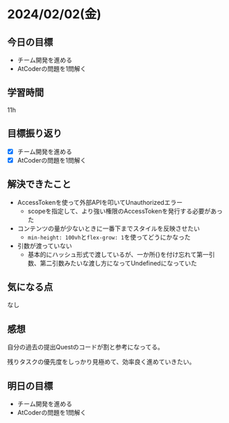 # 2024/02/02(金)

## 今日の目標
* チーム開発を進める
* AtCoderの問題を1問解く

## 学習時間
11h

## 目標振り返り
* [x] チーム開発を進める
* [x] AtCoderの問題を1問解く

## 解決できたこと
- AccessTokenを使って外部APIを叩いてUnauthorizedエラー
  - scopeを指定して、より強い権限のAccessTokenを発行する必要があった
- コンテンツの量が少ないときに一番下までスタイルを反映させたい
  - `min-height: 100vh`と`flex-grow: 1`を使ってどうにかなった
- 引数が渡っていない
  - 基本的にハッシュ形式で渡しているが、一か所{}を付け忘れて第一引数、第二引数みたいな渡し方になってUndefinedになっていた

## 気になる点
なし

## 感想
自分の過去の提出Questのコードが割と参考になってる。

残りタスクの優先度をしっかり見極めて、効率良く進めていきたい。

## 明日の目標
* チーム開発を進める
* AtCoderの問題を1問解く
